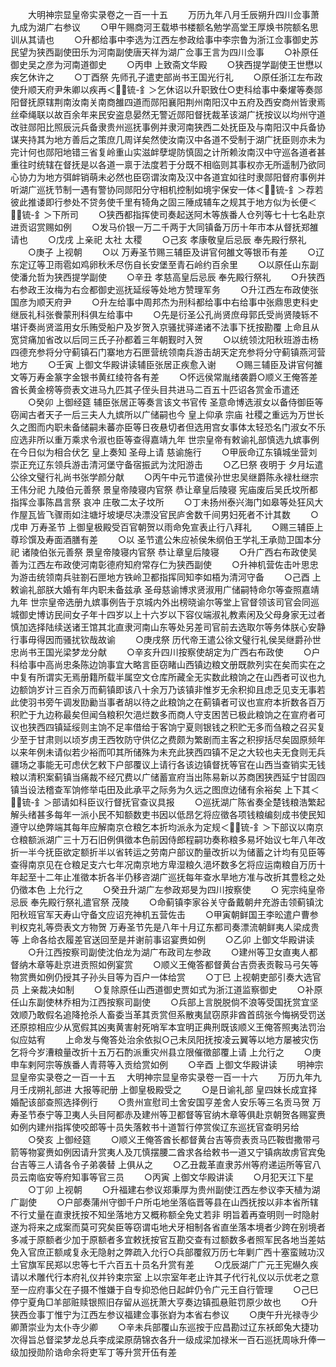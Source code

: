 <!-- { "loadSidebar": true } -->
　　大明神宗显皇帝实录卷之一百一十五
　　万历九年八月壬辰朔升四川佥事萧九成为湖广右参议
　　○甲午赐商河王载塨书楼额名勉学高堂王厚焕书院额名思训从其请也
　　○升都给事中李选为江西左参政给事中李宗鲁为浙江佥事御史苏民望为狭西副使田乐为河南副使唐天祥为湖广佥事王言为四川佥事
　　○补原任御史吴之彦为河南道御史
　　○丙申  上致斋文华殿
　　○狭西提学副使王世懋以疾乞休许之
　　○丁酉祭  先师孔子遣吏部尚书王国光行礼
　　○原任浙江左布政使升顺天府尹朱卿以疾再＜锍-釒＞乞休诏以升职致仕○吏科给事中秦燿等奏郧阳督抚原辖荆南汝南关南商雒四道而郧阳襄阳荆州南阳汉中五府及西安商州皆隶焉丝牵绳联以故百余年来民安盗息晏然无警近郧阳督抚裁革该湖广抚按议以均州守道改驻郧阳比照辰沅兵备隶贵州巡抚事例并隶河南狭西二处抚臣及与南阳汉中兵备协谋夹持其为地方善后之策庶几周详矣然使汝南汉中各道不受制于湖广抚臣则亦未为完计何也郧阳地错三省复岭重山实滋衅孽堤防慎固之计所赖汝南汉中守巡各道者甚重往时统辖在督抚是以各道一禀于法度若于分既不相临则其事权亦无所遥制乃欲同心协力为地方弭衅销萌未必然也臣窃谓汝南及汉中各道宜如往时隶郧阳督府事例并听湖广巡抚节制一遇有警协同郧阳分守相机控制如境宇保安一体＜锍-釒＞荐若彼此推诿即行参处不贷务使千里有犄角之固三陲成辅车之规其于地方似为长便＜锍-釒＞下所司
　　○狭西都指挥使司奏起送阿木等族番人仓列等七十七名赴京进贡诏赏赐如例
　　○发马价银一万二千两于大同镇备万历十年市本从督抚郑雒请也
　　○戊戌  上亲祀  太社  太稷
　　○己亥  孝康敬皇后忌辰  奉先殿行祭礼
　　○庚子  上视朝
　　○以  万寿圣节赐三辅臣及讲官何雒文等银币有差
　　○辽东定辽等卫雨雹如鸡卵秋禾尽伤自长安堡至青石岭约百余里
　　○以原任山东副使潘允哲为狭西提学副使
　　○辛丑  孝慈高皇后忌辰  奉先殿行祭礼
　　○升狭西右参政王汝梅为右佥都御史巡抚延绥等处地方赞理军务
　　○升江西左布政使张国彦为顺天府尹
　　○升左给事中周邦杰为刑科都给事中右给事中张鼎思吏科史继辰礼科张餋蒙刑科俱左给事中
　　○先是衍圣公孔尚贤庶母郭氏受尚贤陵轹不堪讦奏尚贤滥用女乐贿受船户及岁贺入京骚扰驿递诸不法事下抚按勘覆  上命且从宽贷痛加省改以后同三氏子孙都着三年朝觐时入贺
　　○以统领沈阳秋班游击杨四德充参将分守蓟镇石门寨地方石匣营统领南兵游击胡天定充参将分守蓟镇燕河营地方
　　○壬寅  上御文华殿讲读辅臣张居正疾愈入谢
　　○赐三辅臣及讲官何雒文等万寿金篆字金银书黄红绫符各有差
　　○怀远侯常胤绪袭爵○顺义王俺答差酋长黄金榜等赍表文进马九匹其子侄头目共进马二百五十匹诏各赏金币遣还
　　○癸卯  上御经筵  辅臣张居正等奏言该文书官传  圣意命博选淑女以备侍御臣等窃闻古者天子一后三夫人九嫔所以广储嗣也今  皇上仰承  宗庙  社稷之重远为万世长久之图而内职未备储嗣未蕃亦臣等日夜悬切者但选用宫女事体太轻恐名门淑女不乐应选非所以重万乘求令淑也臣等查得嘉靖九年  世宗皇帝有敕谕礼部慎选九嫔事例在今日似为相合伏乞  皇上奏知  圣母上请  慈谕施行
　　○甲辰命辽东镇城坐营刘崇正充辽东领兵游击清河堡守备宿振武为沈阳游击
　　○乙巳祭  夜明于  夕月坛遣公徐文璧行礼尚书张学颜分献
　　○丙午中元节遣侯孙世忠吴继爵陈永禄杜继宗王伟分祀  九陵伯元善祭  景皇帝陵寝内官祭  恭让章皇后陵寝  宪庙废后吴氏坟所都指挥佥事陈昌言祭  哀冲  庄敬二太子坟所
　　○丁未扬州泰兴海门如皋等处狂风大作屋瓦皆飞骤雨如注塘圩坡埂尽决漂没官民庐舍数千间男妇死者不计其数
　　○戊申  万寿圣节  上御皇极殿受百官朝贺以雨命免宣表止行八拜礼
　　○赐三辅臣上尊珍馔及寿面酒膳有差
　　○以  圣节遣公朱应祯侯朱纲伯王学礼王承勋卫国本分祀  诸陵伯张元善祭  景皇帝陵寝内官祭  恭让章皇后陵寝
　　○升广西右布政使吴善为江西左布政使河南彰德府知府常存仁为狭西副使
　　○升神机营佐击叶思忠为游击统领南兵驻劄石匣地方铁岭卫都指挥同知李如梧为清河守备
　　○己酉  上敕谕礼部朕大婚有年内职未备兹承  圣母慈谕博求贤淑用广储嗣特命尔等查照嘉靖九年  世宗皇帝选册九嫔事例告于京城内外出榜晓谕尔等堂上官督领该司官会同巡城御史博访民间女子年十四岁以上十六岁以下容仪端淑礼教素闲及父母身家无过者慎加选择陆续送诸王馆其北直隶河南山东等处另差司官前去选取尔等务体朕心安静行事毋得因而骚扰钦哉故谕
　　○庚戌祭  历代帝王遣公徐文璧行礼侯吴继爵孙世忠尚书王国光梁梦龙分献
　　○辛亥升四川按察使胡定为广西右布政使
　　○户科给事中高尚忠条陈边饷事宜大略言臣窃睹山西镇边粮文册既款列实在矣而实在之中复有所谓实无焉册籍所载半属空文仓库所藏全无实数此粮饷之在山西者可议也九边额饷岁计三百余万而蓟镇即该八十余万乃该镇非惟岁无余积抑且虑乏见支无事若此使羽书旁午调发劻勷当事者胡以待之此粮饷之在蓟镇者可议也宣府本折数各百万积贮于九边称最矣但闻刍粮积欠浥烂数多而商人守支困苦已极此粮饷之在宣府者可议也狭西四镇延绥则主饷不足率借给于客饷宁夏则银钱之积贮无多而刍粮之召买复少至于甘肃则以顷岁虏王西牧防守供亿之费颇为繁剧而主客之积摉括尽矣固原频年以来年例未请似若少裕而叩其所储殊为未充此狭西四镇不足之大较也夫无食则无兵疆场之事能无可虑伏乞敕下户部覆议上请行各该边镇督抚等官在山西当查销实无钱粮以清积案蓟镇当痛裁不经冗费以广储蓄宣府当出陈易新以苏商困狭西延宁甘固四镇当设法稽查军饷修举屯田及此承平之际务为久远之图庶边储有余裕矣  上下其＜锍-釒＞部请如科臣议行督抚官查议具报
　　○巡抚湖广陈省奏全楚钱粮浩繁起解头绪甚多每年一派小民不知额数吏书因以低昂乞将应徵各项钱粮编刻成书使民知遵守以绝弊端其每年应解南京仓粮乞本折均派永为定规＜锍-釒＞下部议以南京仓粮额派湖广三十万石旧例俱徵本色前因侍郎程嗣功奏称粮多易坏始议七年八年改折一半今抚臣欲定额折半以省转运之劳南户部议酌量改折以为储蓄之计均有见臣等查得南京见在仓粮足支六七年况南京地方卑湿粮久浥坏数多乞将应运南粮自万历十年起至十二年止准徵本折各半仍移咨湖广巡抚每年查水旱地方准与改折其豊稔之处仍徵本色  上允行之
　　○癸丑升湖广左参政郑旻为四川按察使
　　○  宪宗纯皇帝忌辰  奉先殿行祭礼遣官祭  茂陵
　　○命蓟镇李家谷关守备戴朝弁充游击领蓟镇沈阳秋班官军天寿山守备文应诏充神机五营佐击
　　○甲寅朝鲜国王李昖遣户曹参判权克礼等赍表文方物贺  万寿圣节先是八年十月辽东都司奏漂流朝鲜夷人梁成贵等  上命各给衣履差官送回至是并谢前事诏宴赉如例
　　○乙卯  上御文华殿讲读
　　○升江西按察司副使沈伯龙为湖广布政司左参政
　　○建州等卫女直夷人都督纳木章等赴京进贡照如例宴赏
　　○顺义王俺答都督黄台吉赍表贡鞍马弓矢等物赏赉如例仍授其子孙头目等为百户一体给赏
　　○丁巳  上视朝吏部引奏大选官员  上亲裁决如制
　　○复除原任山西道御史贾如式为浙江道监察御史
　　○补原任山东副使林乔相为江西按察司副使
　　○兵部上言脱脱倘不浪等受国抚赏宜坚效顺乃敢假名追降抢杀人畜委当革其贡赏但系散夷鼠窃原非酋首鸱张今悔祸受罚送还原掠相应少从宽假其凶夷黄害射死哨军本宜明正典刑既该顺义王俺答照夷法罚治似应姑宥
　　上命发与俺答处治余依拟○己未凤阳抚按凌云翼等以地方屡被灾伤乞将今岁漕粮量改折十五万石酌派重灾州县立限催徵部覆上请  上允行之
　　○庚申车剌阿宗等族番人青蒋等入贡给赏如例
　　○辛酉  上御文华殿讲读
　　明神宗显皇帝实录卷之一百一十五
　大明神宗显皇帝实录卷一百一十六
　　万历九年九月壬戌朔礼部进  大报等祀册  上御皇极殿受之
　　○是日谕礼部  皇四妹长成宜择婚配该部查照选择例行
　　○贵州宣慰司土舍安国亨差舍人安乐等三名贡马贺  万寿圣节泰宁等卫夷人头目阿都赤及建州等卫都督等官纳木章等俱赴京朝贺各赐宴赉如例内建州指挥使咬郎等十员失落敕书十道暂行停赏俟辽东巡抚官查明另给
　　○癸亥  上御经筵
　　○顺义王俺答酋长都督黄台吉等赍表贡马匹鞍辔撒带弓箭等物宴赉如例因请升赏夷人及兀慎摆腰二酋求各给敕书一道又宁镇病故虏官宾兔台吉等三人请各令子弟袭替  上俱从之
　　○乙丑裁革直隶苏州等府递运所等官八员云南临安等府知事等官三员
　　○丙寅  上御文华殿讲读
　　○月犯天江下星
　　○丁卯  上视朝
　　○升福建右参议郑秉厚为贵州副使江西左参议李天植为湖广副使
　　○户部奏蒲州守御千户所屯地坐落临晋等县在山西抚按以非本省所辖不行丈量在直隶抚按不知坐落地方又概称额全免丈若非  明旨着再查明则一时隐射遂为将来之成案而莫可究矣臣等窃谓屯地犬牙相制各省直坐落本境者少跨在别境者多减于原额者少加于原额者多宜敕抚按官互勘交查有过额数多者照军民各地当差姑免入官庶正额咸复永无隐射之弊疏入允行○兵部覆叙万历七年剿广西十塞蛮贼功汉土官旗军民郑以忠等七千六百五十员名升赏有差
　　○戊辰湖广广元王宪爀久疾请以术雕代行本府礼仪并钤束宗室  上以宗室年老止许其子代行礼仪以示优老之意至一应府事父在子摄不惟嫌于自专抑恐他日起衅仍令广元王自行管理
　　○己巳停宁夏角□羊部赃赎银照旧存留从巡抚萧大亨奏边镇孤悬赃罚原少故也
　　○升狭西佥事丁惟宁为江西左参议福建佥事张崶为本省右参议
　　○庚午升光禄寺少卿萧崇业为太仆寺少卿
　　○辛未兵部覆山东巡按于应昌勘过辽东袄郎兔大捷功次得旨总督梁梦龙总兵李成梁原荫锦衣各升一级成梁加禄米一百石巡抚周咏升俸一级加授勋阶诰命余将吏军丁等升赏开伍有差

